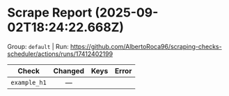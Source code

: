 # Scrape Report (2025-09-02T18:24:22.668Z)

Group: `default`  |  Run: https://github.com/AlbertoRoca96/scraping-checks-scheduler/actions/runs/17412402199

| Check | Changed | Keys | Error |
|---|:---:|:--|:--|
| `example_h1` | — |  |  |
